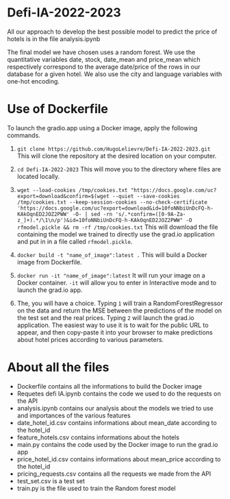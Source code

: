 # Defi-IA-2022-2023

All our approach to develop the best possible model to predict the price of hotels is in the file analysis.ipynb

The final model we have chosen uses a random forest. We use the quantitative variables date, stock, date_mean and price_mean which respectively correspond to the average date/price of the rows in our database for a given hotel. We also use the city and language variables with one-hot encoding.

# Use of Dockerfile

To launch the gradio.app using a Docker image, apply the following commands. 

1. `git clone https://github.com/HugoLelievre/Defi-IA-2022-2023.git`
This will clone the repository at the desired location on your computer.

2. `cd Defi-IA-2022-2023`
This will move you to the directory where files are located locally.

3. `wget --load-cookies /tmp/cookies.txt "https://docs.google.com/uc?export=download&confirm=$(wget --quiet --save-cookies /tmp/cookies.txt --keep-session-cookies --no-check-certificate 'https://docs.google.com/uc?export=download&id=10foNNbiUnDcFQ-h-KAkOqnED2JOZ2PWW' -O- | sed -rn 's/.*confirm=([0-9A-Za-z_]+).*/\1\n/p')&id=10foNNbiUnDcFQ-h-KAkOqnED2JOZ2PWW" -O rfmodel.pickle && rm -rf /tmp/cookies.txt` This will download the file containing the model we trained to directly use the grad.io application and put in in a file called `rfmodel.pickle`.

4. `docker build -t "name_of_image":latest .`
This will build a Docker image from Dockerfile.

5. `docker run -it "name_of_image":latest`
It will run your image on a Docker container. `-it` will allow you to enter in Interactive mode and to launch the grad.io app.

6. The, you will have a choice. Typing `1` will train a RandomForestRegressor on the data and return the MSE between the predictions of the model on the test set and the real prices. Typing `2` will launch the grad.io application. The easiest way to use it is to wait for the public URL to appear, and then copy-paste it into your browser to make predictions about hotel prices according to various parameters.

# About all the files

- Dockerfile contains all the informations to build the Docker image
- Requetes defi IA.ipynb contains the code we used to do the requests on the API
- analysis.ipynb contains our analysis about the models we tried to use and importances of the various features 
- date_hotel_id.csv contains informations about mean_date according to the hotel_id
- feature_hotels.csv contains informations about the hotels
- main.py contains the code used by the Docker image to run the grad.io app
- price_hotel_id.csv contains informations about mean_price according to the hotel_id
- pricing_requests.csv contains all the requests we made from the API
- test_set.csv is a test set
- train.py is the file used to train the Random forest model

